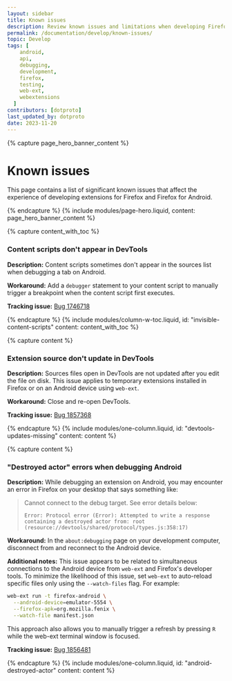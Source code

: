 ```yaml
---
layout: sidebar
title: Known issues
description: Review known issues and limitations when developing Firefox extensions. Find workarounds and solutions for common development problems.
permalink: /documentation/develop/known-issues/
topic: Develop
tags: [
    android,
    api,
    debugging,
    development,
    firefox,
    testing,
    web-ext,
    webextensions
  ]
contributors: [dotproto]
last_updated_by: dotproto
date: 2023-11-20
---
```


<!-- Page Hero Banner -->

{% capture page_hero_banner_content %}

# Known issues

This page contains a list of significant known issues that affect the experience of developing extensions for Firefox and Firefox for Android.

{% endcapture %}
{% include modules/page-hero.liquid,
    content: page_hero_banner_content
%}

<!-- END: Page Hero Banner -->
<!-- Single Column Body Module -->

{% capture content_with_toc %}

### Content scripts don't appear in DevTools

**Description:** Content scripts sometimes don't appear in the sources list when debugging a tab on Android.

**Workaround:** Add a `debugger` statement to your content script to manually trigger a breakpoint when the content script first executes.

**Tracking issue:** [Bug 1746718](https://bugzilla.mozilla.org/show_bug.cgi?id=1746718)

{% endcapture %}
{% include modules/column-w-toc.liquid,
    id: "invisible-content-scripts"
    content: content_with_toc
%}

{% capture content %}

### Extension source don't update in DevTools

**Description:** Sources files open in DevTools are not updated after you edit the file on disk. This issue applies to temporary extensions installed in Firefox or on an Android device using `web-ext`.

**Workaround:** Close and re-open DevTools.

**Tracking issue:** [Bug 1857368](https://bugzilla.mozilla.org/show_bug.cgi?id=1857368)

{% endcapture %}
{% include modules/one-column.liquid,
    id: "devtools-updates-missing"
    content: content
%}

{% capture content %}

### "Destroyed actor" errors when debugging Android

**Description:** While debugging an extension on Android, you may encounter an error in Firefox on your desktop that says something like:

> Cannot connect to the debug target. See error details below:
>
> `Error: Protocol error (Error): Attempted to write a response containing a destroyed actor from: root (resource://devtools/shared/protocol/types.js:358:17)`

**Workaround:** In the `about:debugging` page on your development computer, disconnect from and reconnect to the Android device.

**Additional notes:** This issue appears to be related to simultaneous connections to the Android device from `web-ext` and Firefox's developer tools. To minimize the likelihood of this issue, set `web-ext` to auto-reload specific files only using the `--watch-files` flag. For example:

```bash
web-ext run -t firefox-android \
  --android-device=emulator-5554 \
  --firefox-apk=org.mozilla.fenix \
  --watch-file manifest.json
```

This approach also allows you to manually trigger a refresh by pressing `R` while the web-ext terminal window is focused.

**Tracking issue:** [Bug 1856481](https://bugzilla.mozilla.org/show_bug.cgi?id=1856481)

{% endcapture %}
{% include modules/one-column.liquid,
    id: "android-destroyed-actor"
    content: content
%}

<!-- END: Single Column Body Module -->
